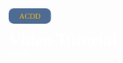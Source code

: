 <div class="header-element">

<div class="whole-width">

<div class="header-container-widget-div">

<div class="header-container-widget">

ACDD

</div>

</div>

## Video Tutorial

#### ACDD

</div>

</div>

















<style>
@font-face {
    font-family: PoppinHeader;
    src: url(/devportal/site/public/fonts/poppin/Poppins-ExtraLight.ttf);
}

@font-face {
    font-family: PoppinRegular;
    src: url(/devportal/site/public/fonts/poppin/Poppins-Regular.ttf);
}

@font-face {
    font-family: PoppinThin;
    src: url(/devportal/site/public/fonts/poppin/Poppins-Thin.ttf);
}

@font-face {
    font-family: PoppinLight;
    src: url(/devportal/site/public/fonts/poppin/Poppins-Light.ttf);
}

.whole-width {
    width: 900px;
    margin-left: 50px;
}

/*.whole-div-height {
    height: 70px;
}*/

.header-element {
    background-image: url(/devportal/site/public/images/other/header-bg.png);
    background-size: cover;
    height: 207px;
}

.header-element h2 {
    font-family: PoppinHeader;
    color: #fff;
    font-size: 35px;
    margin: 0px;
    padding-top: 82px;
}

.header-element h4 {
    font-family: PoppinThin;
    color: #fff;
    margin: 0px;
}

.header-element p {
    font-family: PoppinThin;
    color: #fff;
    text-align: justify;
    width: auto;
    line-height: 1.2;
    font-size: 14px;
}

.content-element {
    margin-top: 50px;
    height: auto;
}

.content-element h2 {
    font-family: PoppinHeader;
    color: black;
    font-size: 35px;
}

.content-element h3 {
    font-family: PoppinLight;
    color: black;
    font-size: 20px;
    margin-top: 46px;
    margin-bottom: 20px;
}

.content-element h5 {
    font-family: PoppinLight;
    color: black;
    font-size: 17px;
    margin-bottom: 20px;
    margin-top: 35px;
}

.content-element p {
    font-family: PoppinRegular;
    color: black;
    text-align: justify;
    width: auto;
    line-height: 1.2;
    font-size: 14px;
}

.header-container-widget-div {
    height: 29px;
    width: 200px;
    position: absolute;
    margin-top: 37px;
}

.header-container-widget {
    background-color: #4e6b94;
    width: 82px;
    height: 29px;
    border-radius: 10px;
    float: left;
    padding: 1px;
    justify-content: center;
}

.header-container-widget p {
    font-family: PoppinRegular;
    color: #fcbe03;
    box-sizing: border-box;
    font-size: 15px;
    margin: 3px;
    padding-left: 17px;
    margin-top: 5.5px;
}

.container-video-div {
    position: relative;
    overflow: hidden;
    width: 100%;
    padding-top: 56.25%;
    margin-top: 50px;
}

.container-video-div iframe {
    position: absolute;
    top: 0;
    left: 0;
    width: 100%;
    height: 100%;
}

.container-image-div {
    position: relative;
    overflow: hidden;
    width: 100%;
    padding-top: 5%;

}

.container-image-div img {
    top: 0;
    left: 0;
    width: 100%;
    height: 100%;
    margin-right: auto;
    margin-left: auto;
    display: block;
}

.sidebar-scroll-Y {
    max-height: 425px;
    min-height: 10px;
    overflow: hidden;
    overflow-y: auto;
    box-shadow: 0 5px 25px rgba(0, 0, 0, .1);
}

.sidebar-fixed {
    position: fixed;
    float: right;
    width: 500px;
    align-items: center;
    justify-content: center;
    margin-top: 40px;
    right: 35px;
    top: 6%
}

.sidebar-fixed ul {
    position: relative;
    background: #fff;
    box-sizing: border-box;
    margin: 0;
    padding: 0;
    margin-top: -21.8px;
    border-bottom-left-radius: 20px;
    border-bottom-right-radius: 20px
}

.sidebar-fixed ul li {
    font-family: PoppinRegular;
    font-size: 13px;
    color: black;
    list-style: none;
    padding: 13px;
    width: 460px;
    background: #fff;
    box-shadow: 0 5px 25px rgba(0, 0, 0, .1);
    transition: transform 0.5s;
    padding-left: 26px;
}

.sidebar-fixed ul li:hover {
    background: #f0f9ff;
}

.sidebar-fixed ul li a {
    color: black;
}

.sidebar-box {
    width: 500px;
    float: right;
    align-items: center;
    justify-content: center;
    margin-right: 35px;
    margin-top: 40px;
}

.sidebar-box ul {
    position: relative;
    background: #fff;
    box-sizing: border-box;
    margin: 0;
    padding: 0;
    margin-top: -21.8px;
    border-bottom-left-radius: 20px;
    border-bottom-right-radius: 20px
}

.sidebar-box ul li {
    font-family: PoppinRegular;
    font-size: 13px;
    color: black;
    list-style: none;
    padding: 13px;
    width: 460px;
    background: #fff;
    box-shadow: 0 5px 25px rgba(0, 0, 0, .1);
    transition: transform 0.5s;
    padding-left: 26px;
}

.sidebar-box ul li:hover {
    background: #f0f9ff;
}

.sidebar-box ul li a {
    color: black;
}

.sidebar-header-font {
    font-family: PoppinHeader;
    color: #fff;
    background: #e3b136;
    padding: 13px 20px;
    border-top-left-radius: 20px;
    border-top-right-radius: 20px;
    padding-left: 26px;
}

/****content-element-widget-container-small*****/

.content-element-widget-container {
    font-family: PoppinRegular;
    width: auto;
    margin-top: 30px;
}

.content-element-widget-container-small {
    height: 110px;
    border-radius: 10px;
    padding-right: 20px;
    padding-bottom: 10px;
}

.content-element-widget-container-small h4 {
    padding: 9px 27px;
    padding-top: 21px;
}

.content-element-widget-container-small ul {
    position: relative;
    margin-top: -20px;
    margin-left: 8px;
}

.content-element-widget-container-small ul li {
    list-style: none;
    font-family: PoppinRegular;
    color: black;
    width: auto;
    line-height: 1.2;
    font-size: 13px;
}

/****content-element-widget-container-small END*****/

/********left-container********/
.content-element-left-container-div {
    width: 100%;
    position: relative;
    box-sizing: border-box;
    height: auto;
}

.left-container {
    width: 50%;
    height: 100%;
    float: left;
    font-family: PoppinRegular;
    border-radius: 25px;
}

.left-container-h4 {
    color: black;
    padding-left: 15px;
}

.left-container ul {
    position: relative;
    margin-top: -19px;
}

.left-container ul li {
    color: black;
    list-style: none;
    padding: 5px;
    list-style: none;
    font-family: PoppinRegular;
    width: auto;
    font-size: 13px;
}

/********left-container End********/
/*****container-table********/
.container-table {
    font-family: PoppinLight;
    height: auto;
    width: 100%;
    margin: 0px;
    padding: 0px;
    box-sizing: border-box;
    border: 1px solid #becae2;
    border-collapse: collapse;
    text-align: left;
}

.container-table th {
    padding: 10px;
    font-size: 13px;
    background: #dce2f6;
    border: 1px solid #becae2;
    border-collapse: collapse;
}

.container-table td {
    padding: 10px;
    font-size: 13px;
    border: 1px solid #becae2;
    border-collapse: collapse;
}

.container-table td p {
    text-align: center;
}

/*****container-table End********/
/****API CALL Response Code ****/
.content-element-api-response-container {
    margin-Left: -1em;
}

.content-element-api-response-container p {
    margin-left: 17px;
    margin-top: 5px;
}

.content-element-api-response-container li {
    list-style: none;
    margin-top: 10px;
}

/****API CALL Response Code ****/

.content-element-list-container ul {
    list-style: none;
}

.content-element-list-container-div {
    position: absolute;
}

.aiv-specification-container {
    font-family: Poppin;
    width: auto;
    height: auto;
    border-radius: 25px;
    background: #EFEDFF;
    margin-top: 28px;
    padding: 30px;
}

.aiv-specification-container h3 {
    font-family: PoppinLight;
    color: black;
    font-size: 20px;
}

.aiv-specification-container h4 {
    font-family: PoppinRegular;
    color: black;
}

.aiv-specification-container h5 {
    font-family: PoppinLight;
    color: black;
    font-size: 15px;
    margin-bottom: 20px;
    margin-top: 10px;
}

.aiv-specification-container p {
    font-family: PoppinRegular;
    color: black;
    text-align: justify;
    width: auto;
    line-height: 1.2;
    font-size: 14px;
}

.aiv-specification-container ul {
    font-family: PoppinRegular;
    font-size: 14px;
}

.aiv-specification-container ul li {
    color: #363AA1;
    list-style: none;
    padding: 5px;
}

.aiv-specification-container ul li a {
    color: #363AA1;
}

/***50%***/
@media (max-width: 2561px) {

    .sidebar-box {
        width: 500px;
    }

    .sidebar-box ul li {

        width: 460px;

    }

    .sidebar-fixed {

        width: 500px;

    }

    .sidebar-fixed ul li {
        width: 460px;
    }

    .whole-width {
        width: 1000px;
    }
}

/***67%**/
@media (max-width: 1921px) {

    .sidebar-box {
        width: 480px;

    }

    .sidebar-box ul li {
        width: 440px;
    }

    .sidebar-fixed {
        width: 480px;

    }

    .sidebar-fixed ul li {
        width: 440px;
    }

    .sidebar-scroll-Y {
        max-height: 650px;
    }

    .whole-width {
        width: 1000px;
    }
}

/**75%**/
@media (max-width: 1708px) {

    .sidebar-box {
        width: 420px;
    }

    .sidebar-box ul li {
        width: 380px;
    }

    .sidebar-fixed {
        width: 420px;
    }

    .sidebar-fixed ul li {
        width: 380px;
    }

    .sidebar-scroll-Y {
        max-height: 560px;
    }

    .whole-width {
        width: 830px;
    }
}

/**80%**/
@media (max-width: 1601px) {

    .sidebar-box {
        width: 390px;
    }

    .sidebar-box ul li {
        width: 350px;
    }

    .sidebar-fixed {
        width: 390px;
    }

    .sidebar-fixed ul li {
        width: 350px;
    }

    .sidebar-scroll-Y {
        max-height: 515px;
    }

    .whole-width {
        width: 770px;
    }
}

/**90%**/
@media (max-width: 1423px) {

    .sidebar-box {
        width: 330px;
    }

    .sidebar-box ul li {
        width: 290px;
    }

    .sidebar-fixed {
        width: 330px;
    }

    .sidebar-fixed ul li {
        width: 290px;
    }

    .sidebar-scroll-Y {
        max-height: 440px;
    }

    .whole-width {
        width: 680px;
    }
}

/*100%*/
@media (max-width: 1281px) {

    .sidebar-box {
        width: 290px;
    }

    .sidebar-box ul li {
        width: 250px;
    }

    .sidebar-fixed {
        width: 290px;
    }

    .sidebar-fixed ul li {
        width: 250px;
    }

    .sidebar-scroll-Y {
        max-height: 382px;
    }

    .whole-width {
        width: 580px;
    }

}

/*110%*/
@media (max-width: 1164px) {

    .sidebar-box {
        width: 270px;
    }

    .sidebar-box ul li {
        width: 230px;
    }

    .sidebar-fixed {
        width: 270px;
    }

    .sidebar-fixed ul li {
        width: 230px;
    }

    .sidebar-scroll-Y {
        max-height: 332px;
    }

    .whole-width {
        width: 505px;
    }
}

/**125**/
@media (max-width: 1025px) {

    .sidebar-box {
        display: none;
    }

    .sidebar-fixed {
        display: none;
    }

    .whole-width {
        width: 590px;
    }
}

/*********************START********************/

.makeStyles-root-73 {
    color: rgba(0, 0, 0, 0.87);
    background: #F0F9FF;
    padding-top: 25px;
    padding-left: 24px;
    border-bottom: solid 1px #aaaaaa;
    padding-bottom: 25px;
}

p.MuiTypography-colorTextPrimary {
    color: #2B3990;
    bottom: 1px;
    border-width: 0 0 1px;
    border-style: solid;
}


/*.Details-leftMenuVerticalLeft-50 { 
    top: 0;
    left: 0;
    width: 250px;                       //*already change at userTheme.js custom: left menu
    overflow-y: auto;
	box-shadow: 0.1px 0px 5px 0px #aaa;  //*change at index.jsx leftMenuVerticalLeft
}*/

.MuiPaper-elevation4 {
    box-shadow: 0px 2px 4px -1px rgb(0 0 0 / 20%), 0px 1px 5px 0px rgb(0 0 0 / 14%), 0px 1px 10px 0px rgb(0 0 0 / 12%);
}


.LeftMenuItem-leftLInkText-61 {
    color: #375B90;
}

.Layout-listText-22 {
    color: #2B3990;
}

.Layout-selected-26 {
    color: #fff;
    background: #2B3990;
    align-items: center;
    text-decoration: none;
    border-radius: 5px 5px 5px 5px;
    padding: 0px 5px 0px 5px;
    margin-right: 10px;
}

.VerticalDivider-divider-32 {
    border-right: solid 0px #fff;
}

#logoLink img {
    padding-top: 10px;
    margin-right: 40px;
    margin-left: 20px;
}

.MuiInput-underline:after {
    left: 0;
    right: 0;
    bottom: 0;
    content: "";
    position: absolute;
    transform: scaleX(0);
    transition: transform 200ms cubic-bezier(0.0, 0, 0.2, 1) 0ms;
    border-bottom: 0px solid #006e9c;
    pointer-events: none;
}

.MuiInput-underline:before {
    left: 0;
    right: 0;
    bottom: 0;
    content: "\00a0";
    position: absolute;
    transition: border-bottom-color 200ms cubic-bezier(0.4, 0, 0.2, 1) 0ms;
    border-bottom: 0px solid rgba(0, 0, 0, 0.42);
    pointer-events: none;
}

.HeaderSearch-selectRoot-43 {
    color: rgba(0, 0, 0, 0.87);
    padding: 5px 5px 5px 15px;
    background: #F2F2F2;
    min-height: 40px;
    border-right: 5px solid #ffffff;
    border-radius: 0px 30px 30px 0px;
}

.HeaderSearch-input-40 {
    color: rgba(0, 0, 0, 0.87);
    width: 280px;
    padding: 5px 5px 5px 5px;
    background: #F2F2F2;
    min-height: 40px;
    transition: all .35s ease-in-out;
    -webkit-transition: all .35s ease-in-out;
    border-radius: 30px 0px 0px 30px;
}

.HeaderSearch-searchBoxWrap-39 {
    display: flex;
    margin-left: 300px;
}

.makeStyles-root-951 {
    color: rgba(0, 0, 0, 0.87);
    background: #F0F9FF;
    padding-top: 15px;
    padding-left: 24px;
    border-bottom: solid 0px #aaaaaa;
    padding-bottom: 15px;
}

.MuiSvgIcon-root {
    fill: currentColor;
    width: 1em;
    height: 1em;
    display: inline-block;
    font-size: 1.2857142857142856rem;
    transition: fill 200ms cubic-bezier(0.4, 0, 0.2, 1) 0ms;
    flex-shrink: 0;
    user-select: none;
    padding: 0px 2px 0px 2px;
}

.MuiInputBase-input {
    font: inherit;
    color: currentColor;
    width: 100%;
    border: 0;
    height: 1.1876em;
    margin: 0;
    display: block;
    padding: 6px 4px 7px 4px;
    min-width: 0;
    background: none;
    box-sizing: content-box;
    animation-name: mui-auto-fill-cancel;
    letter-spacing: inherit;
    animation-duration: 10ms;
    -webkit-tap-highlight-color: transparent;
}

/*********************COMPILED********************/

/*.jss9 {
    display: flex;
    position: relative;
    margin-top: 64px;
    min-height: calc(106.5vh - 114px);
    overflow-x: hidden;
    overflow-y: auto;
    margin-left: -4px;
    flex-direction: row;
}

.jss22 {
    color: #2B3990;
}

.jss26 {
    color: #fff;
    background: #2B3990;
    align-items: center;
    text-decoration: none;
	border-radius: 5px 5px 5px 5px;
	padding: 0px 5px 0px 5px;
	margin-right: 10px;
}


.jss32 {
	border-right: solid 0px #fff;
}

.jss33 {
    display: flex;
    margin-left: 300px;
}

.jss43 {
    color: rgba(0, 0, 0, 0.87);
    padding: 5px 5px 5px 15px;
    background: #F2F2F2;
    min-height: 40px;
    border-right: 5px solid #ffffff;
	border-radius: 0px 30px 30px 0px;
	margin-left: 2px;
}

.jss40 {
    color: rgba(0, 0, 0, 0.87);
    width: 280px;
    padding: 5px 5px 5px 5px;
    background: #F2F2F2;
    min-height: 40px;
    transition: all .35s ease-in-out;
    -webkit-transition: all .35s ease-in-out;
	border-radius: 30px 0px 0px 30px;
}

.jss47 {
	color: #ffffff;
}

.jss50 {
    top: 0;
    left: 0;
    width: 250px;
    overflow-y: auto;
	box-shadow: 0.1px 0px 5px 0px #aaa;
}

.jss61 {
	color: #375B90;
}*/

/*.jss56 .jss73 {
    color: rgba(0, 0, 0, 0.87);
    background: #F0F9FF;
    padding-top: 25px;
    padding-left: 24px;
    border-bottom: solid 0px #aaaaaa;
    padding-bottom: 25px;
}*/

/*.jss17.material-icons {
    font-size: 26px;
    margin-left: 10px;
	color: #828D9F;
}*/

.MuiIcon-root {
    font-size: 26px;
    margin-left: 10px;
    color: #828D9F;
}

/*.MuiButton-addContainedPrimary {
    color: #fff;
    background-color: #FFBE00;
    margin-top: 20px;
    margin-left: 60px;
    border-radius: 0px;
	box-shadow: none;
    text-transform: none;
}*/

.MuiPaper-elevation1 {
    box-shadow: none;
}

.MuiGrid-root .MuiGrid-container {
    margin: 20px 10px;
}

/*********************1ST LOGIN********************/

/*.jss95 {
    color: #fff;
    background: #2B3990;
    align-items: center;
    text-decoration: none;
	border-radius: 5px 5px 5px 5px;
	padding: 0px 5px 0px 5px;
	margin-right: 10px;
}*/

/*.jss101 {
    border-right: solid 0px #ccc;
}


.jss108 {
    display: flex;
    margin-left: 300px;
}

.jss109 {
    color: rgba(0, 0, 0, 0.87);
    width: 280px;
    padding: 5px 5px 5px 5px;
    background: #F2F2F2;
    min-height: 40px;
    transition: all .35s ease-in-out;
    -webkit-transition: all .35s ease-in-out;
	border-radius: 30px 0px 0px 30px;
}

.jss112 {
    color: rgba(0, 0, 0, 0.87);
    padding: 5px 5px 5px 15px;
    background: #F2F2F2;
    min-height: 40px;
    border-right: 5px solid #ffffff;
	border-radius: 0px 30px 30px 0px;
	margin-left: 2px;
}

.jss116 {
	color: #ffffff;
}

.jss86.material-icons {
    font-size: 26px;
    margin-left: 10px;
	color: #828D9F;
}*/

/*.jss349 .jss366 {
    color: rgba(0, 0, 0, 0.87);
    background: #F0F9FF;
    padding-top: 25px;
    padding-left: 24px;
    border-bottom: solid 0px #aaaaaa;
    padding-bottom: 25px;
}*/

/*.MuiButton-text .jss73 {
    color: rgba(0, 0, 0, 0.87);
    background: #F0F9FF;
    padding-top: 0px;
    padding-left: 0px;
    border-bottom: solid 0px #aaaaaa;
    padding-bottom: 0px;
}*/

.MuiTypography-h4 {
    font-size: 1.0rem;
    font-family: "Poppins", "Open Sans", "Helvetica", "Arial", sans-serif;
    font-weight: 400;
    line-height: 1.235; 
}


.MuiTypography-caption-198 {
    color: #000000;
    font-size: 0.70rem;
    font-family: "Poppins", "Open Sans", "Helvetica", "Arial", sans-serif;
    font-weight: 400;
    line-height: 1.66;
}

.image-thumb-provider-wrapper {
    padding-bottom: 10px;
}

/*********************END********************/
</style>
